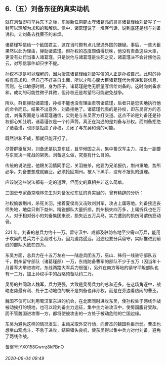 ## 6.（五）刘备东征的真实动机
就在刘备即将举兵东下之际，东吴新任南郡太守诸葛亮的哥哥诸葛瑾给刘备写了一封可以理解为求和的和解信。信中，诸葛瑾说了一堆客气话，说到底还是想与刘备讲和，让刘备去找曹丕的麻烦。



诸葛瑾写信给一个敌国君主，这在当时颇有点儿里通外国的嫌疑。事后，一些大臣果然以此为理由，弹劾诸葛瑾。但孙权的态度颇值得玩味，他没有责备这些大臣，更没有处罚当事人诸葛瑾，只是说他与诸葛瑾是生死之交，诸葛瑾决不会背叛他云云，对写信事件却只字不提。



孙权不提是可以理解的，因为授意诸葛瑾给刘备写信的人正是孙权自己。此时的孙权有意求和，但自己不好亲自出面，所以才叫心腹大臣诸葛瑾代为传递和谈信息，否则，在此敏感时期，身为臣子，诸葛瑾是绝无胆量写信给刘备的。这时向刘备求和，成功的可能性微乎其微，但孙权还是希望尽可能避免战争。



所以，群臣弹劾诸葛瑾，孙权不能也没有理由责罚诸葛瑾，后者只是忠实地执行他的命令而已。结果不出意外，刘备拒绝了。诸葛瑾代表的是孙权，即东吴官方的态度，刘备表面是与诸葛瑾通信，实则是与东吴官方打交道。这点不论是刘备还是孙权都心知肚明，诸葛瑾仅是一个传声筒，真正在沟通的是刘备与孙权。而刘备拒绝了诸葛瑾，也即是拒绝了孙权，关闭了与东吴和谈的可能。



既然讲和不成，那就只能开打了。



尽管群臣反对，刘备还是执意东征，且举倾国之兵，集中蜀汉军主力，摆出一副要与东吴决一死战的架势。刘备这么做，究竟有什么目的。



传统的说法是，他跟关羽情同手足，关羽被杀，他要为兄弟报仇，荆州重地，势所必争。刘备要想成就霸业，必须抢回荆州。被人下黑手，没有不报仇的道理。



应该说这些说法都有一定的道理，但历史的真相并非这么简单。



三国史专家燕京晓林先生对刘备发动东征的真实目的，曾有精辟的分析：



孙权偷袭荆州，杀死关羽，接着夏侯尚又击败刘封军，攻占上庸等地。刘备接连丧师失地，地盘只剩下益州，精锐部队大量折损，荆州损失四万多，上庸折兵也在万人。对于相对弱小的刘备集团来说，损失近五万兵马，实力遭到的损伤可谓伤筋动骨。



221 年，刘备的总兵力约十一万。留守汉中、成都及驻防各地至少需四万兵，能用于攻吴的总兵力不会超过七万。因为道路遥远，沿途也要分兵留守，实际推进到前线的部队大致在四万。



东吴方面，总兵力在十五万左右——陆逊兵团五万，巫山、秭归一线驻守部队五千，荆州留守部队（诸葛瑾部）一万，东线防备曹军的部队不少于五万（因当年十月曹军大举进攻时，东线两路大军兵力很强），另外在南方等地的镇守平叛部队也有一二万，加上孙权手中的战略预备队约二万。



吴蜀的共同敌人魏军，兵力更强，大致是吴蜀兵力的总和还多。在这场角逐中，战略态势最有利、处于主动地位的既不是刘备也非孙权，而是在旁边看热闹的曹丕。



魏国不仅可以利用蜀汉军东进的机会，在北面同时进攻东吴，使孙权处于两线作战被动挨打的境地，也可以趁刘备主力远征，集中主力进攻汉中，使蜀国腹背受敌。而不管魏国进攻哪一方，都将使被攻击的一方处于被动危险的亡国边缘。



东吴为避免这样的情况发生，主动采取外交行动，向曹丕的魏国称臣示弱。曹丕也想坐山观虎斗，不急于进攻，结果错失良机，使东吴得以集中兵力对付刘备，避免了两线作战。



备案号:YX0158Gwrrz8kPBnO


###### 2020-06-04 09:49
